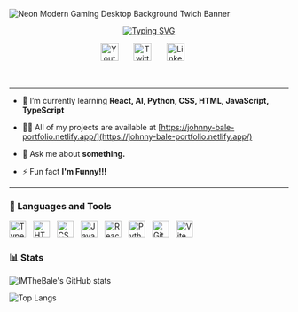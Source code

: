 ![Neon Modern Gaming Desktop Background Twich Banner](https://user-images.githubusercontent.com/103919889/209466017-de50c7d6-6b58-489e-980d-e9673705074d.png)


<p align="center">
  <!-- Typing SVG by IMTheBale -->
  <a href="https://git.io/typing-svg"><img src="https://readme-typing-svg.demolab.com?font=Prosto+One&duration=3000&pause=100&color=801CFF&center=true&multiline=true&repeat=false&width=1200&height=180&lines=Hi%2C+my+name+is+Johnny.;I'm+a+Front+End+Developer+located+in+Israel.;I+love+to+create+simple+yet+beautiful+websites+with+great+user+experience.;I'm+interested+in+the+whole+frontend+stack+Like+trying+new+things+and+building+great+projects.;I'm+an+independent+freelancer+and+blogger.+I+love+to+play+video+games+and+read+books.%7C;I+believe+everything+is+an+Art+when+you+put+your+consciousness+in+it.%7C;You+can+connect+with+me+via+social+links.%7C" alt="Typing SVG" /></a>
</p>

<!-- Social icons section -->
<p align="center">
  <a href="https://www.youtube.com/c/IMTheBale"><img width="32px" alt="Youtube" title="Youtube" src="https://imgur.com/xzVHhFY.png"/></a>
  &#8287;&#8287;&#8287;&#8287;&#8287;
  <a href="https://twitter.com/IMTheBale"><img width="32px" alt="Twitter" title="Twitter" src="https://imgur.com/srxyrj4.png"/></a>
  &#8287;&#8287;&#8287;&#8287;&#8287;
  <a href="https://www.linkedin.com/in/johnny-bale/"><img width="32px" alt="LinkedIn" title="LinkedIn" src="https://imgur.com/OQUXwNp.png"/></a>
  &#8287;&#8287;&#8287;&#8287;&#8287;  
</p>



<br/>



---

- 🌱 I’m currently learning **React, AI, Python, CSS, HTML, JavaScript, TypeScript**

- 👨‍💻 All of my projects are available at [https://johnny-bale-portfolio.netlify.app/](https://johnny-bale-portfolio.netlify.app/)

- 💬 Ask me about **something.**

- ⚡ Fun fact **I'm Funny!!!**


---

### 🧰 Languages and Tools

<img align="left" alt="TypeScript" width="30px" style="padding-right:10px;" src="https://cdn.jsdelivr.net/gh/devicons/devicon/icons/typescript/typescript-plain.svg" />
<img align="left" alt="HTML" width="30px" style="padding-right:10px;" src="https://cdn.jsdelivr.net/gh/devicons/devicon/icons/html5/html5-plain.svg" />
<img align="left" alt="CSS" width="30px" style="padding-right:10px;" src="https://cdn.jsdelivr.net/gh/devicons/devicon/icons/css3/css3-plain.svg" />
<img align="left" alt="JavaScript" width="30px" style="padding-right:10px;" src="https://cdn.jsdelivr.net/gh/devicons/devicon/icons/javascript/javascript-plain.svg" />
<img align="left" alt="React" width="30px" style="padding-right:10px;" src="https://cdn.jsdelivr.net/gh/devicons/devicon/icons/react/react-original.svg" />
<img align="left" alt="Python" width="30px" style="padding-right:10px;" src="https://cdn.jsdelivr.net/gh/devicons/devicon/icons/python/python-plain.svg" />
<img align="left" alt="GitHub" width="30px" style="padding-right:10px;" src="https://cdn.jsdelivr.net/gh/devicons/devicon/icons/github/github-original.svg" />
<img align="left" alt="Vite" width="30px" style="padding-right:10px;" src="https://vitejs.dev/logo.svg" alt="Vite logo" />
<br />

#

### 📊 Stats

![IMTheBale's GitHub stats](https://github-readme-stats.vercel.app/api?username=imthebale&theme=blue-green)

![Top Langs](https://github-readme-stats.vercel.app/api/top-langs/?username=imthebale&theme=blue-green)
